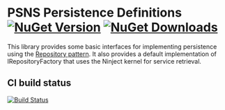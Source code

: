 # PSNS Persistence Definitions [![NuGet Version](http://img.shields.io/nuget/v/Psns.Common.Persistence.Definitions.svg?style=flat)](https://www.nuget.org/packages/Psns.Common.Persistence.Definitions/) [![NuGet Downloads](http://img.shields.io/nuget/dt/Psns.Common.Persistence.Definitions.svg?style=flat)](https://www.nuget.org/packages/Psns.Common.Persistence.Definitions/)

This library provides some basic interfaces for implementing persistence using the [Repository pattern](http://martinfowler.com/eaaCatalog/repository.html).
It also provides a default implementation of IRepositoryFactory that uses the Ninject kernel for service retrieval.

## CI build status
[![Build Status](https://www.myget.org/BuildSource/Badge/persistence-definitions?identifier=b44ec753-d7d3-4d7d-8554-1e1fc5eabc1d)](https://www.myget.org/)